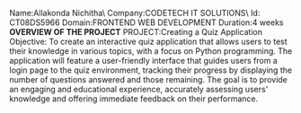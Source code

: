 Name:Allakonda Nichitha\\
Company:CODETECH IT SOLUTIONS\\
Id: CT08DS5966
Domain:FRONTEND WEB DEVELOPMENT 
Duration:4 weeks
**OVERVIEW OF THE PROJECT**
PROJECT:Creating a Quiz Application 
Objective:
To create an interactive quiz application that allows users to test their knowledge in various topics, 
with a focus on Python programming. The application will feature a user-friendly interface that guides 
users from a login page to the quiz environment, tracking their progress by displaying the number of 
questions answered and those remaining. The goal is to provide an engaging and educational experience,
accurately assessing users' knowledge and offering immediate feedback on their performance.





